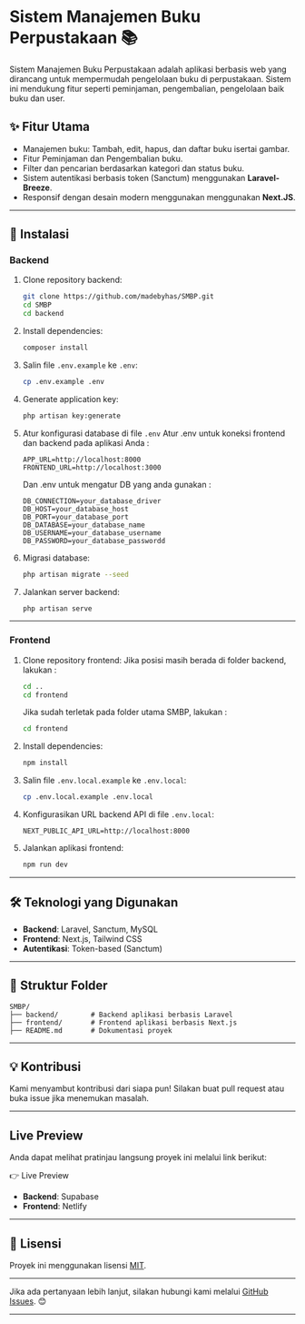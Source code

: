 # Sistem Manajemen Buku Perpustakaan 📚

Sistem Manajemen Buku Perpustakaan adalah aplikasi berbasis web yang dirancang untuk mempermudah pengelolaan buku di perpustakaan. Sistem ini mendukung fitur seperti peminjaman, pengembalian, pengelolaan baik buku dan user.

## ✨ Fitur Utama
- Manajemen buku: Tambah, edit, hapus, dan daftar buku isertai gambar.
- Fitur Peminjaman dan Pengembalian buku.
- Filter dan pencarian berdasarkan kategori dan status buku.
- Sistem autentikasi berbasis token (Sanctum) menggunakan **Laravel-Breeze**.
- Responsif dengan desain modern menggunakan menggunakan **Next.JS**.

---

## 🚀 Instalasi

### **Backend**
1. Clone repository backend:
   ```bash
   git clone https://github.com/madebyhas/SMBP.git
   cd SMBP
   cd backend
   ```

2. Install dependencies:
   ```bash
   composer install
   ```

3. Salin file `.env.example` ke `.env`:
   ```bash
   cp .env.example .env
   ```

4. Generate application key:
   ```bash
   php artisan key:generate
   ```

5. Atur konfigurasi database di file `.env`
   Atur .env untuk koneksi frontend dan backend pada aplikasi Anda :
    ```env
    APP_URL=http://localhost:8000
    FRONTEND_URL=http://localhost:3000
   ```
   Dan .env untuk mengatur DB yang anda gunakan :
   ```env
   DB_CONNECTION=your_database_driver
   DB_HOST=your_database_host
   DB_PORT=your_database_port
   DB_DATABASE=your_database_name
   DB_USERNAME=your_database_username
   DB_PASSWORD=your_database_passwordd
   ```

6. Migrasi database:
   ```bash
   php artisan migrate --seed
   ```

7. Jalankan server backend:
   ```bash
   php artisan serve
   ```

---

### **Frontend**
1. Clone repository frontend:
   Jika posisi masih berada di folder backend, lakukan :
   ```bash
   cd ..
   cd frontend
   ```
   Jika sudah terletak pada folder utama SMBP, lakukan :
    ```bash
   cd frontend
   ```

2. Install dependencies:
   ```bash
   npm install
   ```

3. Salin file `.env.local.example` ke `.env.local`:
   ```bash
   cp .env.local.example .env.local
   ```

4. Konfigurasikan URL backend API di file `.env.local`:
   ```env
   NEXT_PUBLIC_API_URL=http://localhost:8000
   ```

5. Jalankan aplikasi frontend:
   ```bash
   npm run dev
   ```

---

## 🛠️ Teknologi yang Digunakan
- **Backend**: Laravel, Sanctum, MySQL
- **Frontend**: Next.js, Tailwind CSS
- **Autentikasi**: Token-based (Sanctum)

---

## 📂 Struktur Folder
```
SMBP/
├── backend/        # Backend aplikasi berbasis Laravel
├── frontend/       # Frontend aplikasi berbasis Next.js
├── README.md       # Dokumentasi proyek
```

---

## 💡 Kontribusi
Kami menyambut kontribusi dari siapa pun! Silakan buat pull request atau buka issue jika menemukan masalah.

---

## Live Preview
Anda dapat melihat pratinjau langsung proyek ini melalui link berikut:

👉 Live Preview

- **Backend**: Supabase
- **Frontend**: Netlify

---

## 📜 Lisensi
Proyek ini menggunakan lisensi [MIT](LICENSE).

---

Jika ada pertanyaan lebih lanjut, silakan hubungi kami melalui [GitHub Issues](https://github.com/madebyhas/SMBP/issues). 😊

--- 

